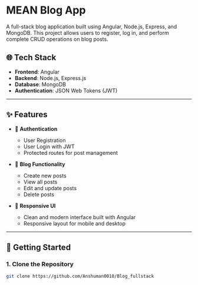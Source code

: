 # MEAN Blog App

A full-stack blog application built using Angular, Node.js, Express, and MongoDB. This project allows users to register, log in, and perform complete CRUD operations on blog posts.

## 🌐 Tech Stack

- **Frontend**: Angular
- **Backend**: Node.js, Express.js
- **Database**: MongoDB
- **Authentication**: JSON Web Tokens (JWT)

---

## ✨ Features

- 🔐 **Authentication**
  - User Registration
  - User Login with JWT
  - Protected routes for post management

- 📝 **Blog Functionality**
  - Create new posts
  - View all posts
  - Edit and update posts
  - Delete posts

- 📱 **Responsive UI**
  - Clean and modern interface built with Angular
  - Responsive layout for mobile and desktop

---

## 🚀 Getting Started

### 1. Clone the Repository

```bash
git clone https://github.com/Anshuman0010/Blog_fullstack
